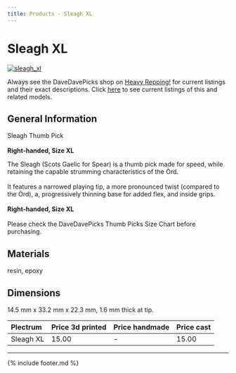 ```yaml
---
title: Products - Sleagh XL
---
```

# Sleagh XL

[![sleagh_xl](../../assets/images/sleagh_xl.jpg "Sleagh_xl")](/picks/sleagh_xl)

Always see the DaveDavePicks shop on [Heavy Repping!](https://www.heavyrepping.com/shop/store/davedavepicks/) for current listings and their exact descriptions. Click [here](https://heavyrepping.com/davedavepicks/?s=Sleagh&post_type=product) to see current listings of this and related models.

## General Information
Sleagh Thumb Pick<br/><br/>**Right-handed, Size XL**

The Sleagh (Scots Gaelic for Spear) is a thumb pick made for speed, while retaining the capable strumming characteristics of the Òrd.<br/><br/>It features a narrowed playing tip, a more pronounced twist (compared to the Òrd), a, progressively thinning base for added flex, and inside grips.<br/><br/>**Right-handed, Size XL**<br/><br/>Please check the DaveDavePicks Thumb Picks Size Chart before purchasing.

## Materials
resin, epoxy

## Dimensions
14.5 mm x 33.2 mm x 22.3 mm, 1.6 mm thick at tip.

| **Plectrum**                                        | **Price 3d printed**   | **Price handmade**   | **Price cast**   |
|:----------------------------------------------------|:-----------------------|:---------------------|:-----------------|
| Sleagh XL                                          | 15.00               | -             | 15.00         |

---

{% include footer.md %}